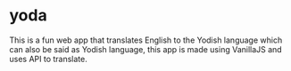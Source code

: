# yoda 
This is a fun web app that translates English to the Yodish language which can also be said as Yodish language, this app is made using VanillaJS and uses API to translate.
